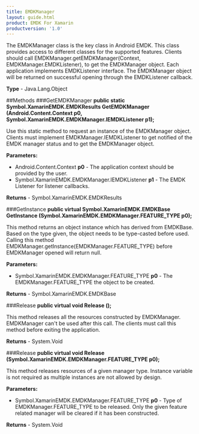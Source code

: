 ```yaml
---
title: EMDKManager
layout: guide.html
product: EMDK For Xamarin
productversion: '1.0'
---
```

The EMDKManager class is the key class in Android EMDK. This class provides access to different classes for the supported features. Clients should call EMDKManager.getEMDKManager(Context, EMDKManager.EMDKListener), to get the EMDKManager object. Each application implements EMDKListener interface. The EMDKManager object will be returned on successful opening through the EMDKListener callback.
  

**Type** - Java.Lang.Object

##Methods
###GetEMDKManager
**public static Symbol.XamarinEMDK.EMDKResults GetEMDKManager (Android.Content.Context p0, Symbol.XamarinEMDK.EMDKManager.IEMDKListener p1);**

Use this static method to request an instance of the EMDKManager object. Clients must implement EMDKManager.IEMDKListener to get notified of the EMDK manager status and to get the EMDKManager object.
        

**Parameters:** 

* Android.Content.Context **p0** - The application context should be provided by the user.
* Symbol.XamarinEMDK.EMDKManager.IEMDKListener **p1** - The EMDK Listener for listener callbacks.

**Returns** - Symbol.XamarinEMDK.EMDKResults

###GetInstance
**public virtual Symbol.XamarinEMDK.EMDKBase GetInstance (Symbol.XamarinEMDK.EMDKManager.FEATURE_TYPE p0);**

This method returns an object instance which has derived from EMDKBase. Based on the type given, the object needs to be type-casted before used. Calling this method EMDKManager.getInstance(EMDKManager.FEATURE_TYPE) before EMDKManager opened will return null.
        

**Parameters:** 

* Symbol.XamarinEMDK.EMDKManager.FEATURE_TYPE **p0** - The EMDKManager.FEATURE_TYPE the object to be created.

**Returns** - Symbol.XamarinEMDK.EMDKBase

###Release
**public virtual void Release ();**

This method releases all the resources constructed by EMDKManager. EMDKManager can't be used after this call. The clients must call this method before exiting the application.
        


**Returns** - System.Void

###Release
**public virtual void Release (Symbol.XamarinEMDK.EMDKManager.FEATURE_TYPE p0);**

This method releases resources of a given manager type. Instance variable is not required as multiple instances are not allowed by design.
       

**Parameters:** 

* Symbol.XamarinEMDK.EMDKManager.FEATURE_TYPE **p0** - Type of EMDKManager.FEATURE_TYPE to be released. Only the given feature related manager will be cleared if it has been constructed.

**Returns** - System.Void













